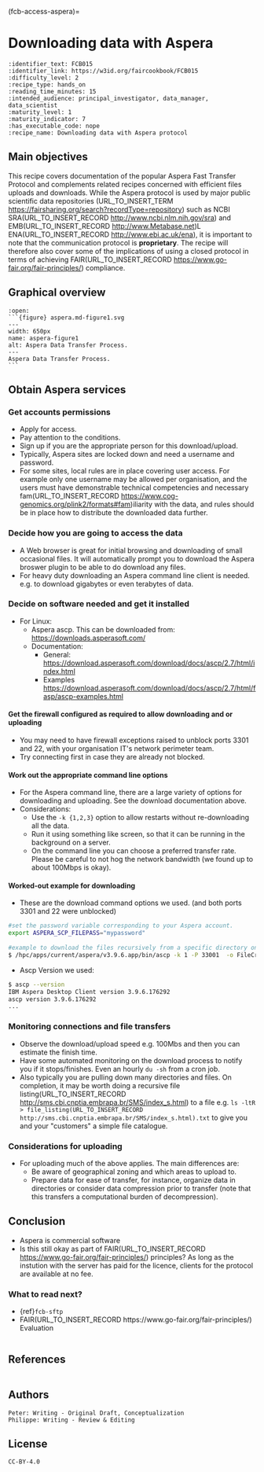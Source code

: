 (fcb-access-aspera)=
# Downloading data with Aspera


````{panels_fairplus}
:identifier_text: FCB015
:identifier_link: https://w3id.org/faircookbook/FCB015
:difficulty_level: 2
:recipe_type: hands_on
:reading_time_minutes: 15
:intended_audience: principal_investigator, data_manager, data_scientist  
:maturity_level: 1
:maturity_indicator: 7
:has_executable_code: nope
:recipe_name: Downloading data with Aspera protocol
```` 


## Main objectives

This recipe covers documentation of the popular Aspera Fast Transfer Protocol and complements related recipes concerned with efficient files uploads and downloads. While the Aspera protocol is used by major public scientific data repositories (URL_TO_INSERT_TERM https://fairsharing.org/search?recordType=repository)  such as NCBI SRA(URL_TO_INSERT_RECORD http://www.ncbi.nlm.nih.gov/sra) and EMB(URL_TO_INSERT_RECORD http://www.Metabase.net)L ENA(URL_TO_INSERT_RECORD http://www.ebi.ac.uk/ena), it is important to note that the communication protocol is **proprietary**. The recipe will therefore also cover some of the implications of using a closed protocol in terms of achieving FAIR(URL_TO_INSERT_RECORD https://www.go-fair.org/fair-principles/) compliance.


## Graphical overview

````{dropdown}
:open:
```{figure} aspera.md-figure1.svg
---
width: 650px
name: aspera-figure1
alt: Aspera Data Transfer Process.
---
Aspera Data Transfer Process.
```
````


## Obtain Aspera services

### Get accounts permissions
* Apply for access.
* Pay attention to the conditions.
* Sign up if you are the appropriate person for this download/upload. 
* Typically, Aspera sites are locked down and need a username and password.
* For some sites, local rules are in place covering user access. For example only one username may be allowed per organisation, and the users must have demonstrable technical competencies and necessary fam(URL_TO_INSERT_RECORD https://www.cog-genomics.org/plink2/formats#fam)iliarity with the data, and rules should be in place how to distribute the downloaded data further.
 
### Decide how you are going to access the data
* A Web browser is great for initial browsing and downloading of small occasional files. It will automatically prompt you to download the Aspera broswer plugin to be able to do download any files.
* For heavy duty downloading an Aspera command line client is needed. e.g. to download gigabytes or even terabytes of data.
 
### Decide on software needed and get it installed
 
* For Linux:
  * Aspera ascp. This can be downloaded from:  https://downloads.asperasoft.com/
  * Documentation:
    * General: https://download.asperasoft.com/download/docs/ascp/2.7/html/index.html
    * Examples https://download.asperasoft.com/download/docs/ascp/2.7/html/fasp/ascp-examples.html
 
#### Get the firewall configured as required to allow downloading and or uploading
* You may need to have firewall exceptions raised to unblock ports 3301 and 22, with your organisation IT's network perimeter team. 
* Try connecting first in case they are already not blocked.

#### Work out the appropriate command line options
* For the Aspera command line, there are a large variety of options for downloading and uploading. See the download documentation above.
* Considerations:
  * Use the `-k {1,2,3}`  option to allow restarts without re-downloading all the data.
  * Run it using something like screen, so that it can be running in the background on a server.
  * On the command line you can choose a preferred transfer rate. Please be careful to not hog the network bandwidth (we found up to about 100Mbps is okay).
 
#### Worked-out example for downloading
* These are the download command options we used. (and both ports 3301 and 22 were unblocked)

```bash
#set the password variable corresponding to your Aspera account.
export ASPERA_SCP_FILEPASS="mypassword"
 
#example to download the files recursively from a specific directory on the Aspera server to
$ /hpc/apps/current/aspera/v3.9.6.app/bin/ascp -k 1 -P 33001  -o FileCrypt=decrypt aspera.myacc@aspera-immport.niaid.nih.gov:dir_to_download ./
```
 
* Ascp Version we used:
```bash
$ ascp --version
IBM Aspera Desktop Client version 3.9.6.176292
ascp version 3.9.6.176292
...
```

### Monitoring connections and file transfers

* Observe the  download/upload speed e.g. 100Mbs and then you can estimate the finish time.
* Have some automated monitoring on the download process to  notify you if it  stops/finishes.  Even an hourly `du -sh` from a cron job.
* Also typically you are pulling down many directories and files. On completion, it may be worth doing a recursive file listing(URL_TO_INSERT_RECORD http://sms.cbi.cnptia.embrapa.br/SMS/index_s.html) to a file e.g. `ls -ltR > file_listing(URL_TO_INSERT_RECORD http://sms.cbi.cnptia.embrapa.br/SMS/index_s.html).txt` to give you and your "customers" a simple file catalogue.

### Considerations for uploading

* For uploading much of the above applies. The main differences are:
  * Be aware of geographical zoning and which areas to upload to.
  * Prepare data for ease of transfer, for instance, organize data in directories or consider data compression prior to transfer (note that this transfers a computational burden of decompression).

<!-- TO(URL_TO_INSERT_RECORD http://browser.planteome.org/amigo/term/TO:0000387#display-lineage-tab)DO (needed - no real example yet)
* Example command line for uploading
  * 
  -->


## Conclusion

* Aspera is commercial software
* Is this still okay as part of FAIR(URL_TO_INSERT_RECORD https://www.go-fair.org/fair-principles/) principles? As long as the instution with the server has paid for the licence, clients for the protocol are available at no fee.


### What to read next?

- {ref}`fcb-sftp` 
- <!-- TO(URL_TO_INSERT_RECORD http://browser.planteome.org/amigo/term/TO:0000387#display-lineage-tab)DO (which recipe would that reference to? why is FAIR(URL_TO_INSERT_RECORD https://www.go-fair.org/fair-principles/) evaluation needed here?) --> FAIR(URL_TO_INSERT_RECORD https://www.go-fair.org/fair-principles/) Evaluation
````{rdmkit_panel}
````

## References
````{dropdown} **References** 
````

## Authors

````{authors_fairplus}
Peter: Writing - Original Draft, Conceptualization
Philippe: Writing - Review & Editing
````

## License

````{license_fairplus}
CC-BY-4.0
````

